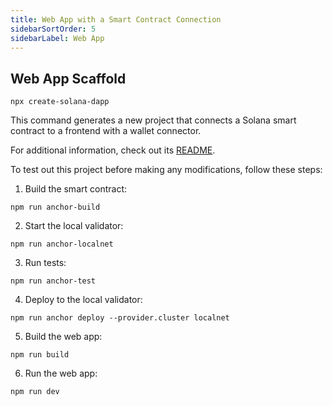 ```yaml
---
title: Web App with a Smart Contract Connection
sidebarSortOrder: 5
sidebarLabel: Web App
---
```


## Web App Scaffold

```shell
npx create-solana-dapp
```

This command generates a new project that connects a Solana smart contract to a
frontend with a wallet connector.

For additional information, check out its
[README](https://github.com/solana-developers/create-solana-dapp).

To test out this project before making any modifications, follow these steps:

1. Build the smart contract:

```shell
npm run anchor-build
```

2. Start the local validator:

```shell
npm run anchor-localnet
```

3. Run tests:

```shell
npm run anchor-test
```

4. Deploy to the local validator:

```shell
npm run anchor deploy --provider.cluster localnet
```

5. Build the web app:

```shell
npm run build
```

6. Run the web app:

```shell
npm run dev
```
